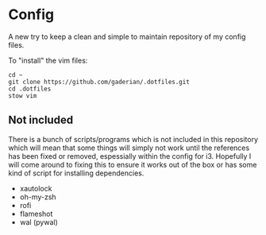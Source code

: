 # Config

A new try to keep a clean and simple to maintain repository of my config files.

To "install" the vim files:
```
cd ~
git clone https://github.com/gaderian/.dotfiles.git
cd .dotfiles
stow vim
```

## Not included
There is a bunch of scripts/programs which is not included in this repository
which will mean that some things will simply not work until the references has
been fixed or removed, espessially within the config for i3. Hopefully I will
come around to fixing this to ensure it works out of the box or has some kind of
script for installing dependencies.

- xautolock
- oh-my-zsh
- rofi
- flameshot
- wal (pywal)
